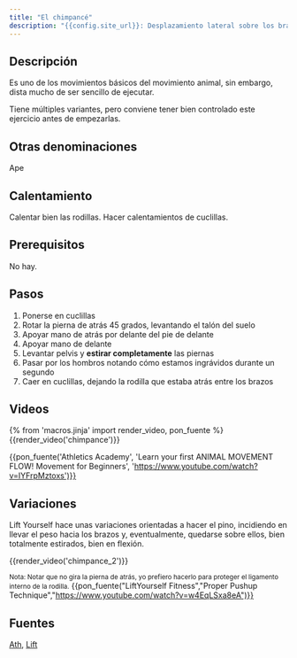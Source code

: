 ```yaml
---
title: "El chimpancé"
description: "{{config.site_url}}: Desplazamiento lateral sobre los brazos, desde cuclillas"
---
```


## Descripción

Es uno de los movimientos básicos del movimiento animal, sin embargo, dista mucho de ser sencillo de ejecutar.

Tiene múltiples variantes, pero conviene tener bien controlado este ejercicio antes de empezarlas.

## Otras denominaciones

Ape

## Calentamiento

Calentar bien las rodillas. Hacer calentamientos de cuclillas.

## Prerequisitos

No hay.

## Pasos

1. Ponerse en cuclillas
2. Rotar la pierna de atrás 45 grados, levantando el talón del suelo
3. Apoyar mano de atrás por delante del pie de delante
4. Apoyar mano de delante
5. Levantar pelvis y **estirar completamente** las piernas
6. Pasar por los hombros notando cómo estamos ingrávidos durante un segundo
7. Caer en cuclillas, dejando la rodilla que estaba atrás entre los brazos

## Videos

{% from 'macros.jinja' import render_video, pon_fuente %}
{{render_video('chimpance')}}

{{pon_fuente('Athletics Academy', 'Learn your first ANIMAL MOVEMENT FLOW! Movement for Beginners', 'https://www.youtube.com/watch?v=IYFrpMztoxs')}}


## Variaciones

Lift Yourself hace unas variaciones orientadas a hacer el pino, incidiendo en llevar el peso hacia los brazos y, eventualmente, quedarse sobre ellos, bien totalmente estirados, bien en flexión.

{{render_video('chimpance_2')}}

<small>Nota: Notar que no gira la pierna de atrás, yo prefiero hacerlo para proteger el ligamento interno de la rodilla.</small>
{{pon_fuente("LiftYourself Fitness","Proper Pushup Technique","https://www.youtube.com/watch?v=w4EqLSxa8eA")}}

## Fuentes

[Ath](/varios/fuentes/#ath),  [Lift](/varios/fuentes/#lift)